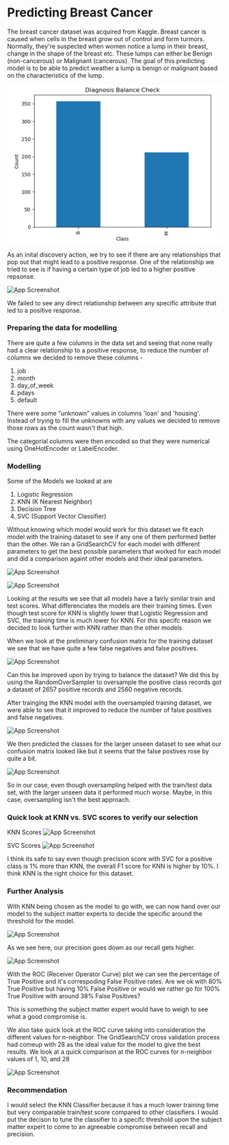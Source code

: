 # Predicting Breast Cancer

The breast cancer dataset was acquired from Kaggle.
Breast cancer is caused when cells in the breast grow out of control and form turmors. Normally, they're suspected when women notice a lump in their breast, change in the shape of the breast etc.
These lumps can either be Benign (non-cancerous) or Malignant (cancerous).
The goal of this predicting model is to be able to predict weather a lump is benign or malignant based on the characteristics of the lump.

![App Screenshot](/images/slightlyunbalanced.png)

As an inital discovery action, we try to see if there are any relationships that pop out that might lead to a positive response. One of the relationship we tried to see is if having a certain type of job led to a higher positive repsonse.

![App Screenshot](/images/huntingRelation.png)

We failed to see any direct relationship between any specific attribute that led to a positive response.

### Preparing the data for modelling

There are quite a few columns in the data set and seeing that none really had a clear relationship to a positive response, to reduce the number of columns we decided to remove these columns -

1. job
2. month
3. day_of_week
4. pdays
5. default

There were some "unknown" values in columns 'loan' and 'housing'. Instead of trying to fill the unknowns with any values we decided to remove those rows as the count wasn't that high.

The categorial columns were then encoded so that they were numerical using OneHotEncoder or LabelEncoder.

### Modelling

Some of the Models we looked at are

1. Logistic Regression
2. KNN (K Nearest Neighbor)
3. Decision Tree
4. SVC (Support Vector Classifier)

Without knowing which model would work for this dataset we fit each model with the training dataset to see if any one of them performed better than the other. We ran a GridSearchCV for each model with different parameters to get the best possible parameters that worked for each model and did a comparison againt other models and their ideal parameters.

![App Screenshot](/images/modelComparison.png)

![App Screenshot](/images/modelComparisonChart.png)

Looking at the results we see that all models have a fairly similar train and test scores. What differenciates the models are their training times. Even though test score for KNN is slightly lower that Logistic Regression and SVC, the training time is much lower for KNN.
For this specifc reason we decided to look further with KNN rather than the other models

When we look at the preliminary confusion matrix for the training dataset we see that we have quite a few false negatives and false positives.

![App Screenshot](/images/confusionTraining.png)

Can this be improved upon by trying to balance the dataset?
We did this by using the RandomOverSampler to oversample the positive class records got a dataset of 2657 positive records and 2560 negative records.

After trainging the KNN model with the oversampled training dataset, we were able to see that it improved to reduce the number of false positives and false negatives.

![App Screenshot](/images/oversampledConfusion.png)

We then predicted the classes for the larger unseen dataset to see what our confusion matrix looked like but it seems that the false postives rose by quite a bit.

![App Screenshot](/images/unseenConfusion.png)

So in our case, even though oversampling helped with the train/test data set, with the larger unseen data it performed much worse. Maybe, in this case, oversampling isn't the best approach.

### Quick look at KNN vs. SVC scores to verify our selection

KNN Scores
![App Screenshot](/images/knnScores.png)

SVC Scores
![App Screenshot](/images/svcScores.png)

I think its safe to say even though precision score with SVC for a positive class is 1% more than KNN, the overall F1 score for KNN is higher by 10%. I think KNN is the right choice for this dataset.

### Further Analysis

With KNN being chosen as the model to go with, we can now hand over our model to the subject matter experts to decide the specific around the threshold for the model.

![App Screenshot](/images/thresholdScores.png)

As we see here, our precision goes down as our recall gets higher.

![App Screenshot](/images/roc.png)

With the ROC (Receiver Operator Curve) plot we can see the percentage of True Positive and it's correspoding False Positive rates. Are we ok with 80% True Positive but having 10% False Positive or would we rather go for 100% True Positive with around 38% False Positives?

This is something the subject matter expert would have to weigh to see what a good compromise is.

We also take quick look at the ROC curve taking into consideration the different values for n-neighbor. The GridSearchCV cross validation process had comeup with 28 as the ideal value for the model to give the best results.
We look at a quick comparison at the ROC curves for n-neighbor values of 1, 10, and 28

![App Screenshot](/images/multipleRoc.png)

### Recommendation

I would select the KNN Classifier because it has a much lower training time but very comparable train/test score compared to other classifiers.
I would put the decison to tune the classifier to a specifc threshold upon the subject matter expert to come to an agreeable compromise between recall and precision.
